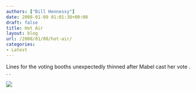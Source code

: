 ```yaml
---
authors: ["Bill Hennessy"]
date: 2008-01-09 01:01:38+00:00
draft: false
title: Hot Air
layout: blog
url: /2008/01/08/hot-air/
categories:
- Latest
---
```


Lines for the voting booths unexpectedly thinned after Mabel cast her vote . . .

![](https://i.l.cnn.net/cnn/2008/images/01/08/art.nhnightvoting.ap.jpg)

